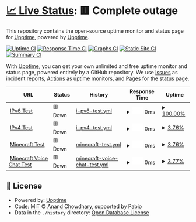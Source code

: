 # [📈 Live Status](https://upptime.github.io/upptime): <!--live status--> **🟥 Complete outage**

This repository contains the open-source uptime monitor and status page for [Upptime](https://upptime.js.org), powered by [Upptime](https://github.com/upptime/upptime).

[![Uptime CI](https://github.com/upptime/upptime/workflows/Uptime%20CI/badge.svg)](https://github.com/upptime/upptime/actions?query=workflow%3A%22Uptime+CI%22)
[![Response Time CI](https://github.com/upptime/upptime/workflows/Response%20Time%20CI/badge.svg)](https://github.com/upptime/upptime/actions?query=workflow%3A%22Response+Time+CI%22)
[![Graphs CI](https://github.com/upptime/upptime/workflows/Graphs%20CI/badge.svg)](https://github.com/upptime/upptime/actions?query=workflow%3A%22Graphs+CI%22)
[![Static Site CI](https://github.com/upptime/upptime/workflows/Static%20Site%20CI/badge.svg)](https://github.com/upptime/upptime/actions?query=workflow%3A%22Static+Site+CI%22)
[![Summary CI](https://github.com/upptime/upptime/workflows/Summary%20CI/badge.svg)](https://github.com/upptime/upptime/actions?query=workflow%3A%22Summary+CI%22)

With [Upptime](https://upptime.js.org), you can get your own unlimited and free uptime monitor and status page, powered entirely by a GitHub repository. We use [Issues](https://github.com/upptime/upptime/issues) as incident reports, [Actions](https://github.com/upptime/upptime/actions) as uptime monitors, and [Pages](https://upptime.github.io/upptime) for the status page.

<!--start: status pages-->
<!-- This summary is generated by Upptime (https://github.com/upptime/upptime) -->
<!-- Do not edit this manually, your changes will be overwritten -->
<!-- prettier-ignore -->
| URL | Status | History | Response Time | Uptime |
| --- | ------ | ------- | ------------- | ------ |
| <img alt="" src="https://icons.duckduckgo.com/ip3/null.ico" height="13"> [IPv6 Test](wyattzzzz.top) | 🟥 Down | [i-pv6-test.yml](https://github.com/WyattZZZZ/upptime_for_wyatt.top/commits/HEAD/history/i-pv6-test.yml) | <details><summary><img alt="Response time graph" src="./graphs/i-pv6-test/response-time-week.png" height="20"> 0ms</summary><br><a href="https://upptime.github.io/upptime/history/i-pv6-test"><img alt="Response time 0" src="https://img.shields.io/endpoint?url=https%3A%2F%2Fraw.githubusercontent.com%2FWyattZZZZ%2Fupptime_for_wyatt.top%2FHEAD%2Fapi%2Fi-pv6-test%2Fresponse-time.json"></a><br><a href="https://upptime.github.io/upptime/history/i-pv6-test"><img alt="24-hour response time 0" src="https://img.shields.io/endpoint?url=https%3A%2F%2Fraw.githubusercontent.com%2FWyattZZZZ%2Fupptime_for_wyatt.top%2FHEAD%2Fapi%2Fi-pv6-test%2Fresponse-time-day.json"></a><br><a href="https://upptime.github.io/upptime/history/i-pv6-test"><img alt="7-day response time 0" src="https://img.shields.io/endpoint?url=https%3A%2F%2Fraw.githubusercontent.com%2FWyattZZZZ%2Fupptime_for_wyatt.top%2FHEAD%2Fapi%2Fi-pv6-test%2Fresponse-time-week.json"></a><br><a href="https://upptime.github.io/upptime/history/i-pv6-test"><img alt="30-day response time 0" src="https://img.shields.io/endpoint?url=https%3A%2F%2Fraw.githubusercontent.com%2FWyattZZZZ%2Fupptime_for_wyatt.top%2FHEAD%2Fapi%2Fi-pv6-test%2Fresponse-time-month.json"></a><br><a href="https://upptime.github.io/upptime/history/i-pv6-test"><img alt="1-year response time 0" src="https://img.shields.io/endpoint?url=https%3A%2F%2Fraw.githubusercontent.com%2FWyattZZZZ%2Fupptime_for_wyatt.top%2FHEAD%2Fapi%2Fi-pv6-test%2Fresponse-time-year.json"></a></details> | <details><summary><a href="https://upptime.github.io/upptime/history/i-pv6-test">100.00%</a></summary><a href="https://upptime.github.io/upptime/history/i-pv6-test"><img alt="All-time uptime 100.00%" src="https://img.shields.io/endpoint?url=https%3A%2F%2Fraw.githubusercontent.com%2FWyattZZZZ%2Fupptime_for_wyatt.top%2FHEAD%2Fapi%2Fi-pv6-test%2Fuptime.json"></a><br><a href="https://upptime.github.io/upptime/history/i-pv6-test"><img alt="24-hour uptime 100.00%" src="https://img.shields.io/endpoint?url=https%3A%2F%2Fraw.githubusercontent.com%2FWyattZZZZ%2Fupptime_for_wyatt.top%2FHEAD%2Fapi%2Fi-pv6-test%2Fuptime-day.json"></a><br><a href="https://upptime.github.io/upptime/history/i-pv6-test"><img alt="7-day uptime 100.00%" src="https://img.shields.io/endpoint?url=https%3A%2F%2Fraw.githubusercontent.com%2FWyattZZZZ%2Fupptime_for_wyatt.top%2FHEAD%2Fapi%2Fi-pv6-test%2Fuptime-week.json"></a><br><a href="https://upptime.github.io/upptime/history/i-pv6-test"><img alt="30-day uptime 100.00%" src="https://img.shields.io/endpoint?url=https%3A%2F%2Fraw.githubusercontent.com%2FWyattZZZZ%2Fupptime_for_wyatt.top%2FHEAD%2Fapi%2Fi-pv6-test%2Fuptime-month.json"></a><br><a href="https://upptime.github.io/upptime/history/i-pv6-test"><img alt="1-year uptime 100.00%" src="https://img.shields.io/endpoint?url=https%3A%2F%2Fraw.githubusercontent.com%2FWyattZZZZ%2Fupptime_for_wyatt.top%2FHEAD%2Fapi%2Fi-pv6-test%2Fuptime-year.json"></a></details>
| <img alt="" src="https://icons.duckduckgo.com/ip3/null.ico" height="13"> [IPv4 Test](wyattzzzz.top) | 🟥 Down | [i-pv4-test.yml](https://github.com/WyattZZZZ/upptime_for_wyatt.top/commits/HEAD/history/i-pv4-test.yml) | <details><summary><img alt="Response time graph" src="./graphs/i-pv4-test/response-time-week.png" height="20"> 0ms</summary><br><a href="https://upptime.github.io/upptime/history/i-pv4-test"><img alt="Response time 18" src="https://img.shields.io/endpoint?url=https%3A%2F%2Fraw.githubusercontent.com%2FWyattZZZZ%2Fupptime_for_wyatt.top%2FHEAD%2Fapi%2Fi-pv4-test%2Fresponse-time.json"></a><br><a href="https://upptime.github.io/upptime/history/i-pv4-test"><img alt="24-hour response time 0" src="https://img.shields.io/endpoint?url=https%3A%2F%2Fraw.githubusercontent.com%2FWyattZZZZ%2Fupptime_for_wyatt.top%2FHEAD%2Fapi%2Fi-pv4-test%2Fresponse-time-day.json"></a><br><a href="https://upptime.github.io/upptime/history/i-pv4-test"><img alt="7-day response time 0" src="https://img.shields.io/endpoint?url=https%3A%2F%2Fraw.githubusercontent.com%2FWyattZZZZ%2Fupptime_for_wyatt.top%2FHEAD%2Fapi%2Fi-pv4-test%2Fresponse-time-week.json"></a><br><a href="https://upptime.github.io/upptime/history/i-pv4-test"><img alt="30-day response time 18" src="https://img.shields.io/endpoint?url=https%3A%2F%2Fraw.githubusercontent.com%2FWyattZZZZ%2Fupptime_for_wyatt.top%2FHEAD%2Fapi%2Fi-pv4-test%2Fresponse-time-month.json"></a><br><a href="https://upptime.github.io/upptime/history/i-pv4-test"><img alt="1-year response time 18" src="https://img.shields.io/endpoint?url=https%3A%2F%2Fraw.githubusercontent.com%2FWyattZZZZ%2Fupptime_for_wyatt.top%2FHEAD%2Fapi%2Fi-pv4-test%2Fresponse-time-year.json"></a></details> | <details><summary><a href="https://upptime.github.io/upptime/history/i-pv4-test">3.76%</a></summary><a href="https://upptime.github.io/upptime/history/i-pv4-test"><img alt="All-time uptime 23.75%" src="https://img.shields.io/endpoint?url=https%3A%2F%2Fraw.githubusercontent.com%2FWyattZZZZ%2Fupptime_for_wyatt.top%2FHEAD%2Fapi%2Fi-pv4-test%2Fuptime.json"></a><br><a href="https://upptime.github.io/upptime/history/i-pv4-test"><img alt="24-hour uptime 0.00%" src="https://img.shields.io/endpoint?url=https%3A%2F%2Fraw.githubusercontent.com%2FWyattZZZZ%2Fupptime_for_wyatt.top%2FHEAD%2Fapi%2Fi-pv4-test%2Fuptime-day.json"></a><br><a href="https://upptime.github.io/upptime/history/i-pv4-test"><img alt="7-day uptime 3.76%" src="https://img.shields.io/endpoint?url=https%3A%2F%2Fraw.githubusercontent.com%2FWyattZZZZ%2Fupptime_for_wyatt.top%2FHEAD%2Fapi%2Fi-pv4-test%2Fuptime-week.json"></a><br><a href="https://upptime.github.io/upptime/history/i-pv4-test"><img alt="30-day uptime 23.75%" src="https://img.shields.io/endpoint?url=https%3A%2F%2Fraw.githubusercontent.com%2FWyattZZZZ%2Fupptime_for_wyatt.top%2FHEAD%2Fapi%2Fi-pv4-test%2Fuptime-month.json"></a><br><a href="https://upptime.github.io/upptime/history/i-pv4-test"><img alt="1-year uptime 23.75%" src="https://img.shields.io/endpoint?url=https%3A%2F%2Fraw.githubusercontent.com%2FWyattZZZZ%2Fupptime_for_wyatt.top%2FHEAD%2Fapi%2Fi-pv4-test%2Fuptime-year.json"></a></details>
| <img alt="" src="https://icons.duckduckgo.com/ip3/null.ico" height="13"> [Minecraft Test](minecraft.wyattzzzz.top) | 🟥 Down | [minecraft-test.yml](https://github.com/WyattZZZZ/upptime_for_wyatt.top/commits/HEAD/history/minecraft-test.yml) | <details><summary><img alt="Response time graph" src="./graphs/minecraft-test/response-time-week.png" height="20"> 0ms</summary><br><a href="https://upptime.github.io/upptime/history/minecraft-test"><img alt="Response time 45" src="https://img.shields.io/endpoint?url=https%3A%2F%2Fraw.githubusercontent.com%2FWyattZZZZ%2Fupptime_for_wyatt.top%2FHEAD%2Fapi%2Fminecraft-test%2Fresponse-time.json"></a><br><a href="https://upptime.github.io/upptime/history/minecraft-test"><img alt="24-hour response time 0" src="https://img.shields.io/endpoint?url=https%3A%2F%2Fraw.githubusercontent.com%2FWyattZZZZ%2Fupptime_for_wyatt.top%2FHEAD%2Fapi%2Fminecraft-test%2Fresponse-time-day.json"></a><br><a href="https://upptime.github.io/upptime/history/minecraft-test"><img alt="7-day response time 0" src="https://img.shields.io/endpoint?url=https%3A%2F%2Fraw.githubusercontent.com%2FWyattZZZZ%2Fupptime_for_wyatt.top%2FHEAD%2Fapi%2Fminecraft-test%2Fresponse-time-week.json"></a><br><a href="https://upptime.github.io/upptime/history/minecraft-test"><img alt="30-day response time 45" src="https://img.shields.io/endpoint?url=https%3A%2F%2Fraw.githubusercontent.com%2FWyattZZZZ%2Fupptime_for_wyatt.top%2FHEAD%2Fapi%2Fminecraft-test%2Fresponse-time-month.json"></a><br><a href="https://upptime.github.io/upptime/history/minecraft-test"><img alt="1-year response time 45" src="https://img.shields.io/endpoint?url=https%3A%2F%2Fraw.githubusercontent.com%2FWyattZZZZ%2Fupptime_for_wyatt.top%2FHEAD%2Fapi%2Fminecraft-test%2Fresponse-time-year.json"></a></details> | <details><summary><a href="https://upptime.github.io/upptime/history/minecraft-test">3.76%</a></summary><a href="https://upptime.github.io/upptime/history/minecraft-test"><img alt="All-time uptime 23.75%" src="https://img.shields.io/endpoint?url=https%3A%2F%2Fraw.githubusercontent.com%2FWyattZZZZ%2Fupptime_for_wyatt.top%2FHEAD%2Fapi%2Fminecraft-test%2Fuptime.json"></a><br><a href="https://upptime.github.io/upptime/history/minecraft-test"><img alt="24-hour uptime 0.00%" src="https://img.shields.io/endpoint?url=https%3A%2F%2Fraw.githubusercontent.com%2FWyattZZZZ%2Fupptime_for_wyatt.top%2FHEAD%2Fapi%2Fminecraft-test%2Fuptime-day.json"></a><br><a href="https://upptime.github.io/upptime/history/minecraft-test"><img alt="7-day uptime 3.76%" src="https://img.shields.io/endpoint?url=https%3A%2F%2Fraw.githubusercontent.com%2FWyattZZZZ%2Fupptime_for_wyatt.top%2FHEAD%2Fapi%2Fminecraft-test%2Fuptime-week.json"></a><br><a href="https://upptime.github.io/upptime/history/minecraft-test"><img alt="30-day uptime 23.75%" src="https://img.shields.io/endpoint?url=https%3A%2F%2Fraw.githubusercontent.com%2FWyattZZZZ%2Fupptime_for_wyatt.top%2FHEAD%2Fapi%2Fminecraft-test%2Fuptime-month.json"></a><br><a href="https://upptime.github.io/upptime/history/minecraft-test"><img alt="1-year uptime 23.75%" src="https://img.shields.io/endpoint?url=https%3A%2F%2Fraw.githubusercontent.com%2FWyattZZZZ%2Fupptime_for_wyatt.top%2FHEAD%2Fapi%2Fminecraft-test%2Fuptime-year.json"></a></details>
| <img alt="" src="https://icons.duckduckgo.com/ip3/null.ico" height="13"> [Minecraft Voice Chat Test](minecraft.wyattzzzz.top) | 🟥 Down | [minecraft-voice-chat-test.yml](https://github.com/WyattZZZZ/upptime_for_wyatt.top/commits/HEAD/history/minecraft-voice-chat-test.yml) | <details><summary><img alt="Response time graph" src="./graphs/minecraft-voice-chat-test/response-time-week.png" height="20"> 0ms</summary><br><a href="https://upptime.github.io/upptime/history/minecraft-voice-chat-test"><img alt="Response time 455" src="https://img.shields.io/endpoint?url=https%3A%2F%2Fraw.githubusercontent.com%2FWyattZZZZ%2Fupptime_for_wyatt.top%2FHEAD%2Fapi%2Fminecraft-voice-chat-test%2Fresponse-time.json"></a><br><a href="https://upptime.github.io/upptime/history/minecraft-voice-chat-test"><img alt="24-hour response time 0" src="https://img.shields.io/endpoint?url=https%3A%2F%2Fraw.githubusercontent.com%2FWyattZZZZ%2Fupptime_for_wyatt.top%2FHEAD%2Fapi%2Fminecraft-voice-chat-test%2Fresponse-time-day.json"></a><br><a href="https://upptime.github.io/upptime/history/minecraft-voice-chat-test"><img alt="7-day response time 0" src="https://img.shields.io/endpoint?url=https%3A%2F%2Fraw.githubusercontent.com%2FWyattZZZZ%2Fupptime_for_wyatt.top%2FHEAD%2Fapi%2Fminecraft-voice-chat-test%2Fresponse-time-week.json"></a><br><a href="https://upptime.github.io/upptime/history/minecraft-voice-chat-test"><img alt="30-day response time 455" src="https://img.shields.io/endpoint?url=https%3A%2F%2Fraw.githubusercontent.com%2FWyattZZZZ%2Fupptime_for_wyatt.top%2FHEAD%2Fapi%2Fminecraft-voice-chat-test%2Fresponse-time-month.json"></a><br><a href="https://upptime.github.io/upptime/history/minecraft-voice-chat-test"><img alt="1-year response time 455" src="https://img.shields.io/endpoint?url=https%3A%2F%2Fraw.githubusercontent.com%2FWyattZZZZ%2Fupptime_for_wyatt.top%2FHEAD%2Fapi%2Fminecraft-voice-chat-test%2Fresponse-time-year.json"></a></details> | <details><summary><a href="https://upptime.github.io/upptime/history/minecraft-voice-chat-test">3.77%</a></summary><a href="https://upptime.github.io/upptime/history/minecraft-voice-chat-test"><img alt="All-time uptime 23.75%" src="https://img.shields.io/endpoint?url=https%3A%2F%2Fraw.githubusercontent.com%2FWyattZZZZ%2Fupptime_for_wyatt.top%2FHEAD%2Fapi%2Fminecraft-voice-chat-test%2Fuptime.json"></a><br><a href="https://upptime.github.io/upptime/history/minecraft-voice-chat-test"><img alt="24-hour uptime 0.00%" src="https://img.shields.io/endpoint?url=https%3A%2F%2Fraw.githubusercontent.com%2FWyattZZZZ%2Fupptime_for_wyatt.top%2FHEAD%2Fapi%2Fminecraft-voice-chat-test%2Fuptime-day.json"></a><br><a href="https://upptime.github.io/upptime/history/minecraft-voice-chat-test"><img alt="7-day uptime 3.77%" src="https://img.shields.io/endpoint?url=https%3A%2F%2Fraw.githubusercontent.com%2FWyattZZZZ%2Fupptime_for_wyatt.top%2FHEAD%2Fapi%2Fminecraft-voice-chat-test%2Fuptime-week.json"></a><br><a href="https://upptime.github.io/upptime/history/minecraft-voice-chat-test"><img alt="30-day uptime 23.75%" src="https://img.shields.io/endpoint?url=https%3A%2F%2Fraw.githubusercontent.com%2FWyattZZZZ%2Fupptime_for_wyatt.top%2FHEAD%2Fapi%2Fminecraft-voice-chat-test%2Fuptime-month.json"></a><br><a href="https://upptime.github.io/upptime/history/minecraft-voice-chat-test"><img alt="1-year uptime 23.75%" src="https://img.shields.io/endpoint?url=https%3A%2F%2Fraw.githubusercontent.com%2FWyattZZZZ%2Fupptime_for_wyatt.top%2FHEAD%2Fapi%2Fminecraft-voice-chat-test%2Fuptime-year.json"></a></details>

<!--end: status pages-->

## 📄 License

- Powered by: [Upptime](https://github.com/upptime/upptime)
- Code: [MIT](./LICENSE) © [Anand Chowdhary](https://anandchowdhary.com), supported by [Pabio](https://pabio.com)
- Data in the `./history` directory: [Open Database License](https://opendatacommons.org/licenses/odbl/1-0/)
